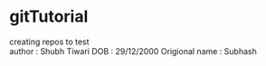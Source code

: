 # gitTutorial
creating repos to test
<br>
author : Shubh Tiwari
DOB : 29/12/2000
Origional name : Subhash